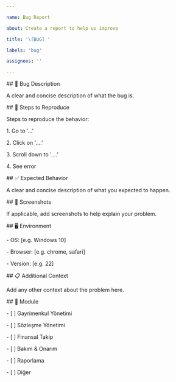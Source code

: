 ```yaml
---

name: Bug Report

about: Create a report to help us improve

title: '\[BUG] '

labels: 'bug'

assignees: ''

---
```




\## 🐛 Bug Description

A clear and concise description of what the bug is.



\## 🔄 Steps to Reproduce

Steps to reproduce the behavior:

1\. Go to '...'

2\. Click on '....'

3\. Scroll down to '....'

4\. See error



\## ✅ Expected Behavior

A clear and concise description of what you expected to happen.



\## 📱 Screenshots

If applicable, add screenshots to help explain your problem.



\## 🖥️ Environment

\- OS: \[e.g. Windows 10]

\- Browser: \[e.g. chrome, safari]

\- Version: \[e.g. 22]



\## 📋 Additional Context

Add any other context about the problem here.



\## 🎯 Module

\- \[ ] Gayrimenkul Yönetimi

\- \[ ] Sözleşme Yönetimi

\- \[ ] Finansal Takip

\- \[ ] Bakım \& Onarım

\- \[ ] Raporlama

\- \[ ] Diğer

